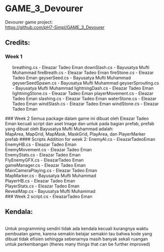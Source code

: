 # GAME_3_Devourer
Devourer game project:
<br />
https://github.com/pH7-Simpl/GAME_3_Devourer

## Credits:
### Week 1
<ol>
breathing.cs - Eleazar Tadeo Eman
downSlash.cs - Bayusatya Mufti Muhammad
fireBreath.cs - Eleazar Tadeo Eman
fireStone.cs - Eleazar Tadeo Eman
geyserSeed.cs - Bayusatya Mufti Muhammad
geyserSeedSpawn.cs - Bayusatya Mufti Muhammad
geyserSprouting.cs - Bayusatya Mufti Muhammad
lightningDash.cs - Eleazar Tadeo Eman
lightningStone.cs - Eleazar Tadeo Eman
playerMovement.cs - Eleazar Tadeo Eman
slashing.cs - Eleazar Tadeo Eman
waterStone.cs - Eleazar Tadeo Eman
windSlash.cs - Eleazar Tadeo Eman
windStone.cs - Eleazar Tadeo Eman
</ol>
### Week 2
Semua package dalam game ini dibuat oleh Eleazar Tadeo Eman kecuali script dan aset Image dan untuk pada bagian prefab, prefab yang dibuat oleh Bayusatya Mufti Muhammad adalah:
<br />
MapArea, MapGrid, MapMask, MaskGrid, PlayArea, dan PlayerMarker prefab
#### Scripts Addition for week 2:
EnemyAI.cs - EleazarTadeoEman
<br />
EnemyHB.cs - Eleazar Tadeo Eman
<br />
EnemyMovement.cs - Eleazar Tadeo Eman
<br />
EnemyStats.cs - Eleazar Tadeo Eman
<br />
FlyEnemyGFX.cs - EleazarTadeo Eman
<br />
gameManager.cs - Eleazar Tadeo Eman
<br />
MainCameraPlaying.cs - Eleazar Tadeo Eman
<br />
MapMarker.cs - Bayusatya Mufti Muhammad
<br />
PlayerHB.cs - Eleazar Tadeo Eman
<br />
PlayerStats.cs - Eleazar Tadeo Eman
<br />
RevealMap.cs - Bayusatya Mufti Muhammad
<br />
### Week 2
script.cs - EleazarTadeo Eman
<br / >

## Kendala:
<br />
Untuk programming sendiri tidak ada kendala kecuali kurangnya waktu pembuatan game, karena semakin belajar semakin tau bahwa kode yang dibuat tidak efisien sehingga sebenarnya masih banyak sekali ruangan untuk perkembangan (theres many things that can be further improved)
